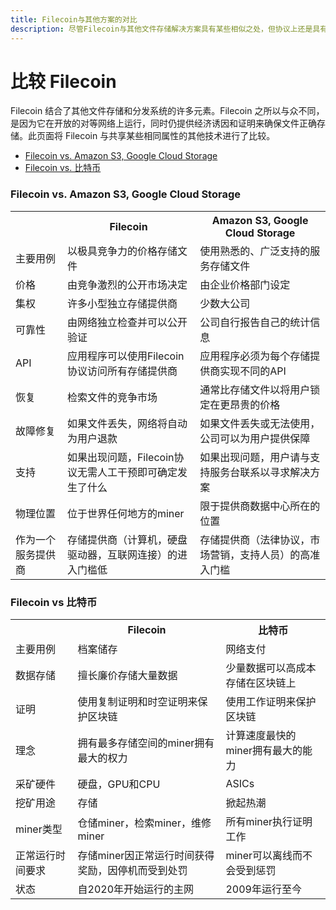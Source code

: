 ```yaml
---
title: Filecoin与其他方案的对比
description: 尽管Filecoin与其他文件存储解决方案具有某些相似之处，但协议上还是具有重大差异。
---
```


# 比较 Filecoin

Filecoin 结合了其他文件存储和分发系统的许多元素。Filecoin 之所以与众不同，是因为它在开放的对等网络上运行，同时仍提供经济诱因和证明来确保文件正确存储。此页面将 Filecoin 与共享某些相同属性的其他技术进行了比较。

- [Filecoin vs. Amazon S3, Google Cloud Storage](#filecoin-vs-amazon-s3-google-cloud-storage)
- [Filecoin vs. 比特币](#filecoin-vs-比特币)

### Filecoin vs. Amazon S3, Google Cloud Storage

<table class="comparison">
    <tr>
        <th></th>
        <th>Filecoin</th>
        <th>Amazon S3, Google Cloud Storage</th>
    </tr>
    <tr>
        <td>主要用例</td>
        <td>以极具竞争力的价格存储文件</td>
        <td>使用熟悉的、广泛支持的服务存储文件</td>
    </tr>
    <tr>
        <td>价格</td>
        <td>由竞争激烈的公开市场决定</td>
        <td>由企业价格部门设定</td>
    </tr>
    <tr>
        <td>集权</td>
        <td>许多小型独立存储提供商</td>
        <td>少数大公司</td>
    </tr>
    <tr>
        <td>可靠性</td>
        <td>由网络独立检查并可以公开验证</td>
        <td>公司自行报告自己的统计信息</td>
    </tr>
    <tr>
        <td>API</td>
        <td>应用程序可以使用Filecoin协议访问所有存储提供商</td>
        <td>应用程序必须为每个存储提供商实现不同的API</td>
    </tr>
    <tr>
        <td>恢复</td>
        <td>检索文件的竞争市场</td>
        <td>通常比存储文件以将用户锁定在更昂贵的价格</td>
    </tr>
    <tr>
        <td>故障修复</td>
        <td>如果文件丢失，网络将自动为用户退款</td>
        <td>如果文件丢失或无法使用，公司可以为用户提供保障</td>
    </tr>
    <tr>
        <td>支持</td>
        <td>如果出现问题，Filecoin协议无需人工干预即可确定发生了什么</td>
        <td>如果出现问题，用户请与支持服务台联系以寻求解决方案</td>
    </tr>
    <tr>
        <td>物理位置</td>
        <td>位于世界任何地方的miner</td>
        <td>限于提供商数据中心所在的位置</td>
    </tr>
    <tr>
        <td>作为一个服务提供商</td>
        <td>存储提供商（计算机，硬盘驱动器，互联网连接）的进入门槛低</td>
        <td>存储提供商（法律协议，市场营销，支持人员）的高准入门槛</td>
    </tr>
</table>

### Filecoin vs 比特币

<table class="comparison">
    <tr>
        <th></th>
        <th>Filecoin</th>
        <th>比特币</th>
    </tr>
    <tr>
        <td>主要用例</td>
        <td>档案储存</td>
        <td>网络支付</td>
    </tr>
    <tr>
        <td>数据存储</td>
        <td>擅长廉价存储大量数据</td>
        <td>少量数据可以高成本存储在区块链上</td>
    </tr>
    <tr>
        <td>证明</td>
        <td>使用复制证明和时空证明来保护区块链</td>
        <td>使用工作证明来保护区块链</td>
    </tr>
    <tr>
        <td>理念</td>
        <td>拥有最多存储空间的miner拥有最大的权力</td>
        <td>计算速度最快的miner拥有最大的能力</td>
    </tr>
    <tr>
        <td>采矿硬件</td>
        <td>硬盘，GPU和CPU</td>
        <td>ASICs</td>
    </tr>
    <tr>
        <td>挖矿用途</td>
        <td>存储</td>
        <td>掀起热潮</td>
    </tr>
    <tr>
        <td>miner类型</td>
        <td>仓储miner，检索miner，维修miner</td>
        <td>所有miner执行证明工作</td>
    </tr>
    <tr>
        <td>正常运行时间要求</td>
        <td>存储miner因正常运行时间获得奖励，因停机而受到处罚</td>
        <td>miner可以离线而不会受到惩罚</td>
    </tr>
    <tr>
        <td>状态</td>
        <td>自2020年开始运行的主网</td>
        <td>2009年运行至今</td>
    </tr>
</table>
